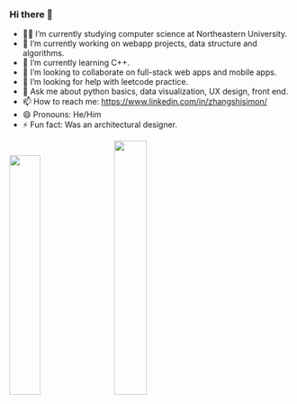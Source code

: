 ### Hi there 👋
- 👨‍🎓 I’m currently studying computer science at Northeastern University.
- 🔭 I’m currently working on webapp projects, data structure and algorithms.
- 🌱 I’m currently learning C++.
- 👯 I’m looking to collaborate on full-stack web apps and mobile apps.
- 🤔 I’m looking for help with leetcode practice.
- 💬 Ask me about python basics, data visualization, UX design, front end.
- 📫 How to reach me: https://www.linkedin.com/in/zhangshisimon/
- 😄 Pronouns: He/Him
- ⚡ Fun fact: Was an architectural designer.

<div class='container'>
<img style="height: auto; width: 33%;" class="img" src="https://github-readme-stats.vercel.app/api/top-langs/?username=zhangshi0512&layout=compact&exclude_repo=Leetcode, cs5330_project06_landmark" />
&nbsp;
&nbsp;
<img style="height: auto; width: 34%;" class="img" src="https://github-readme-stats.vercel.app/api?username=zhangshi0512&hide_rank=true&show_icons=true&theme=default" /></div>
</div>

<!--
**zhangshi0512/zhangshi0512** is a ✨ _special_ ✨ repository because its `README.md` (this file) appears on your GitHub profile.

Here are some ideas to get you started:

- 🔭 I’m currently working on webapp projects, data structure and algorithms.
- 🌱 I’m currently learning Javascript, CSS, html.
- 👯 I’m looking to collaborate on full-stack web apps and mobile apps.
- 🤔 I’m looking for help with leetcode practice.
- 💬 Ask me about python basics, data visualization, UX design, front end.
- 📫 How to reach me: https://www.linkedin.com/in/zhangshisimon/
- 😄 Pronouns: He/Him
- ⚡ Fun fact: Was an architectural designer.
-->
